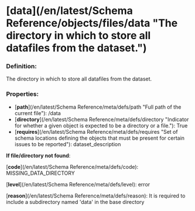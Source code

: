 # [data](/en/latest/Schema Reference/objects/files/data "The directory in which to store all datafiles from the dataset.")

### Definition:

The directory in which to store all datafiles from the dataset.

### Properties:

- [**path**](/en/latest/Schema Reference/meta/defs/path "Full path of the current file"): /data
- [**directory**](/en/latest/Schema Reference/meta/defs/directory "Indicator for whether a given object is expected to be a directory or a file."): True
- [**requires**](/en/latest/Schema Reference/meta/defs/requires "Set of schema locations defining the objects that must be present for certain issues to be reported"): dataset_description

**If file/directory not found**:

[**code**](/en/latest/Schema Reference/meta/defs/code): MISSING_DATA_DIRECTORY

[**level**](/en/latest/Schema Reference/meta/defs/level): error

[**reason**](/en/latest/Schema Reference/meta/defs/reason): It is required to include a subdirectory named 'data' in the base directory